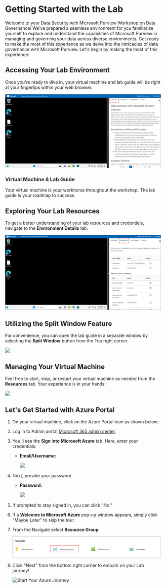 # Getting Started with the Lab
 

Welcome to your Data Security with Microsoft Purview Workshop on Data Governance! We've prepared a seamless environment for you familiarize yourself to explore and understand the capabilities of Microsoft Purview in managing and governing your data across diverse environments. Get ready to make the most of this experience as we delve into the intricacies of data governance with Microsoft Purview. Let's begin by making the most of this experience:

## Accessing Your Lab Environment
 
Once you're ready to dive in, your virtual machine and lab guide will be right at your fingertips within your web browser.

![](../media/labguide.png)

### Virtual Machine & Lab Guide
 
Your virtual machine is your workhorse throughout the workshop. The lab guide is your roadmap to success.

## Exploring Your Lab Resources
 
To get a better understanding of your lab resources and credentials, navigate to the **Environment Details** tab.

![](../media/enviornment.png)

## Utilizing the Split Window Feature
 
For convenience, you can open the lab guide in a separate window by selecting the **Split Window** button from the Top right corner.

![](../media/EM-34.png)

## Managing Your Virtual Machine
 
Feel free to start, stop, or restart your virtual machine as needed from the **Resources** tab. Your experience is in your hands!

![](../media/EM-36-1.png)

## Let's Get Started with Azure Portal
 
1. On your virtual machine, click on the Azure Portal icon as shown below:

1. Log in to Admin portal [Microsoft 365 admin center](https://admin.microsoft.com/).

1. You'll see the **Sign into Microsoft Azure** tab. Here, enter your credentials:
 
   - **Email/Username:** <inject key="AzureAdUserEmail"></inject>

     ![](../media/intro1.png)

1. Next, provide your password:
 
   - **Password:** <inject key="AzureAdUserPassword"></inject>

     ![](../media/intro2.png)

1. If prompted to stay signed in, you can click "No."
 
1. If a **Welcome to Microsoft Azure** pop-up window appears, simply click "Maybe Later" to skip the tour.

1. From the Navigate select **Resource Group**.

   ![](../media/azureportal2.png)

1. Click "Next" from the bottom right corner to embark on your Lab journey!
 
   ![Start Your Azure Journey](../media/intropur(4).png)
